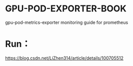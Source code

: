 # GPU-POD-EXPORTER-BOOK
gpu-pod-metrics-exporter monitoring guide for prometheus

# Run：
https://blog.csdn.net/LiZhen314/article/details/100705512
